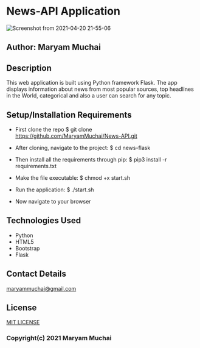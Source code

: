# News-API Application
![Screenshot from 2021-04-20 21-55-06](https://user-images.githubusercontent.com/78798386/115450643-dc17c600-a224-11eb-84e0-8acc9dbb5128.png)
## Author: Maryam Muchai
## Description
This web application is built using Python framework Flask. The app displays information about news from most popular sources, top headlines in the World, categorical 
and also a user can search for any topic.
## Setup/Installation Requirements
* First clone the repo $ git clone https://github.com/MaryamMuchai/News-API.git

* After cloning, navigate to the project: $ cd news-flask

* Then install all the requirements through pip: $ pip3 install -r requirements.txt

* Make the file executable: $ chmod +x start.sh

* Run the application: $ ./start.sh

* Now navigate to your browser
## Technologies Used
* Python
* HTML5
* Bootstrap
* Flask
## Contact Details
maryammuchai@gmail.com
## License
[MIT LICENSE](LICENSE) 
### Copyright(c) 2021 Maryam Muchai